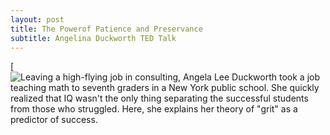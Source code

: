 ```yaml
---
layout: post
title: The Powerof Patience and Preservance
subtitle: Angelina Duckworth TED Talk
---
```



[![Leaving a high-flying job in consulting, Angela Lee Duckworth took a job teaching math to seventh graders in a New York public school. 
She quickly realized that IQ wasn't the only thing separating the successful students from those who struggled. Here, she explains her 
theory of "grit" as a predictor of success.](https://www.ted.com/talks/angela_lee_duckworth_grit_the_power_of_passion_and_perseverance)
